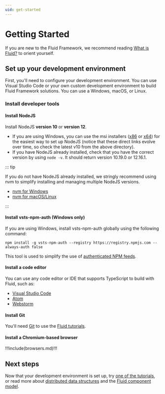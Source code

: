 ```yaml
---
uid: get-started
---
```


# Getting Started

If you are new to the Fluid Framework, we recommend reading [What is Fluid?](../what-is-fluid.md) to orient yourself.

## Set up your development environment

First, you'll need to configure your development environment. You can use Visual Studio Code or your own custom
development environment to build Fluid Framework solutions. You can use a Windows, macOS, or Linux.

### Install developer tools

#### Install NodeJS

Install NodeJS **version 10** or **version 12**.

- If you are using Windows, you can use the msi installers
  ([x86](https://nodejs.org/dist/latest-v10.x/node-v10.19.0-x86.msi) or
  [x64](https://nodejs.org/dist/latest-v10.x/node-v10.19.0-x64.msi)) for the easiest way to set up NodeJS
  (notice that these direct links evolve over time, so check the latest v10 from the above directory).
- If you have NodeJS already installed, check that you have the correct version by using `node -v`. It should return
  version 10.19.0 or 12.16.1.

::: tip

If you do not have NodeJS already installed, we stringly recommend using nvm to simplify installing and managing
multiple NodeJS versions.

* [nvm for Windows](https://github.com/coreybutler/nvm-windows)
* [nvm for macOS/Linux](https://github.com/nvm-sh/nvm)

:::

#### Install vsts-npm-auth (Windows only)

If you are using Windows, install vsts-npm-auth globally using the following command:

`npm install -g vsts-npm-auth --registry https://registry.npmjs.com --always-auth false`

This tool is used to simplify the use of [authenticated NPM feeds](./package-feed.md).

#### Install a code editor

You can use any code editor or IDE that supports TypeScript to build with Fluid, such as:

- [Visual Studio Code](https://code.visualstudio.com/)
- [Atom](https://atom.io)
- [Webstorm](https://www.jetbrains.com/webstorm)

#### Install Git

You'll need [Git](https://git-scm.com/) to use the [Fluid tutorials](../examples/README.md).

#### Install a Chromium-based browser

!!!include(browsers.md)!!!

## Next steps

Now that your development environment is set up, try [one of the tutorials](../examples/README.md), or read more about
[distributed data structures](./dds.md) and the [Fluid component model](./components.md).
